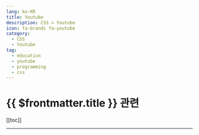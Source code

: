 ```yaml
---
lang: ko-KR
title: Youtube
description: CSS > Youtube
icon: fa-brands fa-youtube
category:
  - CSS
  - Youtube
tag: 
  - education
  - youtube
  - programming
  - css
---
```


# {{ $frontmatter.title }} 관련

[[toc]]

---

<MyYouTubeItems jsonName="yu-KevinPowell" /><!-- Kevin Powell -->
<MyYouTubeItems jsonName="yu-veamcamp" /><!-- 빔캠프 CSS -->
<MyYouTubeItems jsonName="yu-OnlineTutorialsYT" /><!-- Online Tutorials -->
<MyYouTubeItems jsonName="yu-ExternCode" /><!-- Extern Code -->
<MyYouTubeItems jsonName="yu-ZeroToMastery" /><!-- Zero To Mastery -->
<MyYouTubeItems jsonName="yu-Ezweb" /><!-- Rock's Easyweb -->
<MyYouTubeItems jsonName="yu-codingSeller" /><!-- 코딩셀러 - Build and Sell -->
<MyYouTubeItems jsonName="yu-garnattione" /><!-- garnatti one -->
<MyYouTubeItems jsonName="yu-FedericoTerzi" /><!-- Federico Terzi -->
<MyYouTubeItems jsonName="yu-DarkCodeOnline" /><!-- DarkCode -->
<MyYouTubeItems jsonName="yu-onlinementor1013" /><!-- Online Mentor -->
<MyYouTubeItems jsonName="yu-dcode-software" /><!-- dcode -->
<MyYouTubeItems jsonName="yu-hknudesign" /><!-- hknudesign -->
<MyYouTubeItems jsonName="yu-realchrishawkes" /><!-- Chris Hawkes -->
<MyYouTubeItems jsonName="yu-WebKitCoding" /><!-- WebKitCoding -->
<MyYouTubeItems jsonName="yu-devbang" /><!-- 개발자방16 -->
<MyYouTubeItems jsonName="yu-AcademyNet.net1" /><!-- AcademyNet -->
<MyYouTubeItems jsonName="yu-TutorialsPoint_" /><!-- Tutorialspoint -->
<MyYouTubeItems jsonName="yu-craftsman-mentality" /><!-- 크래프트맨 멘탈리티 -->
<MyYouTubeItems jsonName="yu-Homgwart" /> <!-- 홈페이지마법사 -->
<MyYouTubeItems jsonName="yu-rc_codex" /><!-- rccodex -->
<MyYouTubeItems jsonName="yu-alohaclass" /><!-- ALOHA CLASS -->
<MyYouTubeItems jsonName="yu-appbrewery" /><!-- London App Brewery -->
<MyYouTubeItems jsonName="yu-MattVisiwig" /><!-- Matt Visiwig -->
<MyYouTubeItems jsonName="yu-hyena-sunny" /><!-- 중써니 -->
<MyYouTubeItems jsonName="yu-JoyofCodeDev" /><!-- Joy of Code -->
<MyYouTubeItems jsonName="yu-dev.mminsu" /><!-- dev.mminsu -->
<MyYouTubeItems jsonName="yu-CodinginPublic" /><!-- Coding in Public -->
<MyYouTubeItems jsonName="yu-Bogdan_Stashchuk" /><!-- Bogdan Stashchuk -->
<MyYouTubeItems jsonName="yu-Algolia" /><!-- Algolia -->
<MyYouTubeItems jsonName="yu-academind" /><!-- Academind -->
<MyYouTubeItems jsonName="yu-bonieky" /><!-- Bonieky Lacerda -->
<MyYouTubeItems jsonName="yu-Penpot" /><!-- Penpot -->
<MyYouTubeItems jsonName="yu-tahazsh" /><!-- Taha Shashtari -->
<MyYouTubeItems jsonName="yu-CSSWeekly" /><!-- CSS Weekly -->
<MyYouTubeItems jsonName="yu-DevMadeEasy" /><!-- Web Dev Made Easy -->
<MyYouTubeItems jsonName="yu-ecemgokdogan" /><!-- Ecem Gokdogan -->
<MyYouTubeItems jsonName="yu-Bedimcode" /><!-- Bedimcode -->
<MyYouTubeItems jsonName="yu-jimmykimu" /><!-- DEvS -->
<MyYouTubeItems jsonName="yu-frontendzonedotcom" /><!-- frontendzone -->
<MyYouTubeItems jsonName="yu-OptimisticWeb" /><!-- Optimistic Web -->
<MyYouTubeItems jsonName="yu-Amarindaz" /><!-- Amarindaz -->
<MyYouTubeItems jsonName="yu-whatstheteawithmandy" /><!-- css par‧tea -->
<MyYouTubeItems jsonName="yu-ChromeDevs" /><!-- Google Chrome Developers -->

<TagLinks />